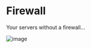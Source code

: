 # Firewall

Your servers without a firewall...

![image](https://s3.amazonaws.com/intranet-projects-files/holbertonschool-sysadmin_devops/155/holbertonschool-firewall.gif)
